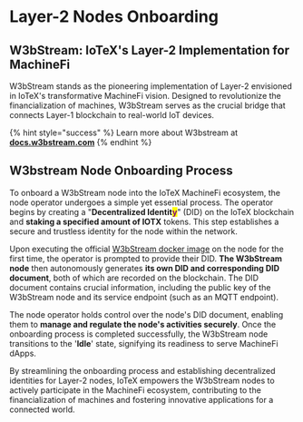 # Layer-2 Nodes Onboarding

## **W3bStream: IoTeX's Layer-2 Implementation for MachineFi**

W3bStream stands as the pioneering implementation of Layer-2 envisioned in IoTeX's transformative MachineFi vision. Designed to revolutionize the financialization of machines, W3bStream serves as the crucial bridge that connects Layer-1 blockchain to real-world IoT devices.

{% hint style="success" %}
Learn more about W3bstream at [**docs.w3bstream.com**](https://docs.w3bstream.com/introduction/readme)
{% endhint %}

## W3bstream Node Onboarding Process&#x20;

To onboard a W3bStream node into the IoTeX MachineFi ecosystem, the node operator undergoes a simple yet essential process. The operator begins by creating a "**Decentralized Identit**<mark style="color:purple;">**y**</mark>" (DID) on the IoTeX blockchain and **staking a specified amount of IOTX** tokens. This step establishes a secure and trustless identity for the node within the network.

Upon executing the official [W3bStream docker image](https://w3bstream.com) on the node for the first time, the operator is prompted to provide their DID. **The W3bStream node** then autonomously generates **its own DID and corresponding DID document**, both of which are recorded on the blockchain. The DID document contains crucial information, including the public key of the W3bStream node and its service endpoint (such as an MQTT endpoint).

The node operator holds control over the node's DID document, enabling them to **manage and regulate the node's activities securely**. Once the onboarding process is completed successfully, the W3bStream node transitions to the '**Idle**' state, signifying its readiness to serve MachineFi dApps.

By streamlining the onboarding process and establishing decentralized identities for Layer-2 nodes, IoTeX empowers the W3bStream nodes to actively participate in the MachineFi ecosystem, contributing to the financialization of machines and fostering innovative applications for a connected world.
